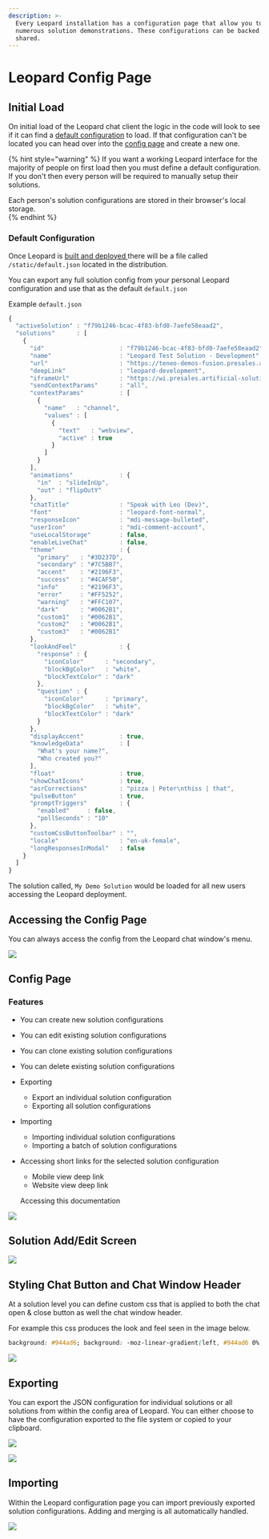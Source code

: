 ```yaml
---
description: >-
  Every Leopard installation has a configuration page that allow you to create
  numerous solution demonstrations. These configurations can be backed up and
  shared.
---
```


# Leopard Config Page

## Initial Load

On initial load of the Leopard chat client the logic in the code will look to see if it can find a [default configuration](leopard-config-page.md#default-configuration) to load. If that configuration can't be located you can head over into the [config page](leopard-config-page.md#config-page) and create a new one.

{% hint style="warning" %}
If you want a working Leopard interface for the majority of people on first load then you must define a default configuration. If you don't then every person will be required to manually setup their solutions. 

Each person's solution configurations are stored in their browser's local storage.  
{% endhint %}

### Default Configuration

Once Leopard is [built and deployed ](../installation.md#build)there will be a file called `/static/default.json` located in the distribution. 

You can export any full solution config from your personal Leopard configuration and use that as the default `default.json`  

Example `default.json`

```javascript
{
  "activeSolution" : "f79b1246-bcac-4f83-bfd0-7aefe58eaad2",
  "solutions"      : [
    {
      "id"                     : "f79b1246-bcac-4f83-bfd0-7aefe58eaad2",
      "name"                   : "Leopard Test Solution - Development",
      "url"                    : "https://teneo-demos-fusion.presales.artificial-solutions.com/leopard/",
      "deepLink"               : "leopard-development",
      "iframeUrl"              : "https://wi.presales.artificial-solutions.com/leopard-info/",
      "sendContextParams"      : "all",
      "contextParams"          : [
        {
          "name"   : "channel",
          "values" : [
            {
              "text"   : "webview",
              "active" : true
            }
          ]
        }
      ],
      "animations"             : {
        "in"  : "slideInUp",
        "out" : "flipOutY"
      },
      "chatTitle"              : "Speak with Leo (Dev)",
      "font"                   : "leopard-font-normal",
      "responseIcon"           : "mdi-message-bulleted",
      "userIcon"               : "mdi-comment-account",
      "useLocalStorage"        : false,
      "enableLiveChat"         : false,
      "theme"                  : {
        "primary"   : "#3D237D",
        "secondary" : "#7C5BB7",
        "accent"    : "#2196F3",
        "success"   : "#4CAF50",
        "info"      : "#2196F3",
        "error"     : "#FF5252",
        "warning"   : "#FFC107",
        "dark"      : "#0062B1",
        "custom1"   : "#0062B1",
        "custom2"   : "#0062B1",
        "custom3"   : "#0062B1"
      },
      "lookAndFeel"            : {
        "response" : {
          "iconColor"      : "secondary",
          "blockBgColor"   : "white",
          "blockTextColor" : "dark"
        },
        "question" : {
          "iconColor"      : "primary",
          "blockBgColor"   : "white",
          "blockTextColor" : "dark"
        }
      },
      "displayAccent"          : true,
      "knowledgeData"          : [
        "What's your name?",
        "Who created you?"
      ],
      "float"                  : true,
      "showChatIcons"          : true,
      "asrCorrections"         : "pizza | Peter\nthiss | that",
      "pulseButton"            : true,
      "promptTriggers"         : {
        "enabled"     : false,
        "pollSeconds" : "10"
      },
      "customCssButtonToolbar" : "",
      "locale"                 : "en-uk-female",
      "longResponsesInModal"   : false
    }
  ]
}

```

The solution called, `My Demo Solution` would be loaded for all new users accessing the Leopard deployment.

## Accessing the Config Page

You can always access the config from the Leopard chat window's menu.

![](../.gitbook/assets/config-a.jpg)

## Config Page

### Features

* You can create new solution configurations
* You can edit existing solution configurations
* You can clone existing solution configurations
* You can delete existing solution configurations
* Exporting
  * Export an individual solution configuration
  * Exporting all solution configurations
* Importing
  * Importing individual solution configurations
  * Importing a batch of solution configurations 
* Accessing short links for the selected solution configuration

  * Mobile view deep link
  * Website view deep link

  Accessing this documentation

![](../.gitbook/assets/image.png)

## Solution Add/Edit Screen

![](../.gitbook/assets/cfg-solution.jpg)

## Styling Chat Button and Chat Window Header

At a solution level you can define custom css that is applied to both the chat open & close button as well the chat window header.

For example this css produces the look and feel seen in the image below.

```css
background: #944ad6; background: -moz-linear-gradient(left, #944ad6 0%, #207cca 90%, #207cca 100%, #207cca 100%, #207cca 100%, #1c76d6 100%, #207cca 101%, #207cca 101%, #207cca 102%, #207cca 102%); background: -webkit-linear-gradient(left,  #944ad6 0%,#207cca 90%,#207cca 100%,#207cca 100%,#207cca 100%,#1c76d6 100%,#207cca 101%,#207cca 101%,#207cca 102%,#207cca 102%); background: linear-gradient(to right,  #944ad6 0%,#207cca 90%,#207cca 100%,#207cca 100%,#207cca 100%,#1c76d6 100%,#207cca 101%,#207cca 101%,#207cca 102%,#207cca 102%); filter: progid:DXImageTransform.Microsoft.gradient( startColorstr='#944ad6', endColorstr='#207cca',GradientType=1 );
```

![](../.gitbook/assets/style.png)

## Exporting

You can export the JSON configuration for individual solutions or all solutions from within the config area of Leopard. You can either choose to have the configuration exported to the file system or copied to your clipboard. 

![](../.gitbook/assets/export-indiv.png)

![](../.gitbook/assets/export-all.png)

## Importing

Within the Leopard configuration page you can import previously exported solution configurations.  Adding and merging is all automatically handled.  

![](../.gitbook/assets/upload.png)

